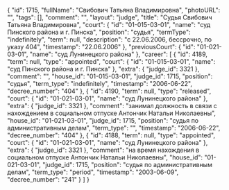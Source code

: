{
    "id": 1715,
    "fullName": "Свибович Татьяна Владимировна",
    "photoURL": "",
    "tags": [],
    "comment": "",
    "layout": "judge",
    "title": "Судья Свибович Татьяна Владимировна",
    "court": {
        "id": "01-015-03-01",
        "name": "суд Пинского района и г. Пинска",
        "position": "судья",
        "termType": "indefinitely",
        "term": null,
        "description": "c 22.06.2006, бессрочно, по указу 404",
        "timestamp": "22.06.2006"
    },
    "previousCourt": {
        "id": "01-021-03-01",
        "name": "суд Лунинецкого района"
    },
    "career": [
        {
            "id": 4189,
            "term": null,
            "type": "appointed",
            "court": {
                "id": "01-015-03-01",
                "name": "суд Пинского района и г. Пинска"
            },
            "extra": {
                "judge_id": 3321
            },
            "comment": "",
            "house_id": "01-015-03-01",
            "judge_id": 1715,
            "position": "судья",
            "term_type": "indefinitely",
            "timestamp": "2006-06-22",
            "decree_number": "404"
        },
        {
            "id": 4190,
            "term": null,
            "type": "released",
            "court": {
                "id": "01-021-03-01",
                "name": "суд Лунинецкого района"
            },
            "extra": {
                "judge_id": 3321
            },
            "comment": "занимал должность в связи с нахождением в социальном отпуске Антончик Натальи Николаевны",
            "house_id": "01-021-03-01",
            "judge_id": 1715,
            "position": "судья по административным делам",
            "term_type": "",
            "timestamp": "2006-06-22",
            "decree_number": "404"
        },
        {
            "id": 4188,
            "term": null,
            "type": "appointed",
            "court": {
                "id": "01-021-03-01",
                "name": "суд Лунинецкого района"
            },
            "extra": {
                "judge_id": 3321
            },
            "comment": "на время нахождения в социальном отпуске Антончик Натальи Николаевны",
            "house_id": "01-021-03-01",
            "judge_id": 1715,
            "position": "судья по административным делам",
            "term_type": "period",
            "timestamp": "2003-06-09",
            "decree_number": "241"
        }
    ]
}